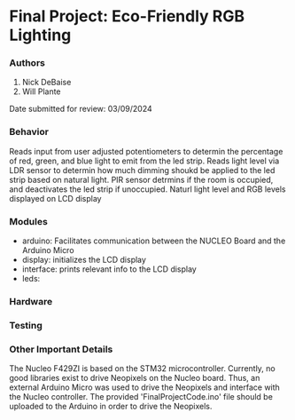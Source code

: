 Final Project: Eco-Friendly RGB Lighting
====================================================================================

### Authors
1. Nick DeBaise
2. Will Plante

Date submitted for review: 03/09/2024

### Behavior
Reads input from user adjusted potentiometers to determin the percentage of red, green, and blue light to emit from the led strip. Reads light level via LDR sensor to determin how much dimming shoukd be applied to the led strip based on natural light. PIR sensor detrmins if the room is occupied, and deactivates the led strip if unoccupied. Naturl light level and RGB levels displayed on LCD display

### Modules
- arduino: Facilitates communication between the NUCLEO Board and the Arduino Micro
- display: initializes the LCD display
- interface: prints relevant info to the LCD display
- leds: 

### Hardware

### Testing

### Other Important Details

The Nucleo F429ZI is based on the STM32 microcontroller. Currently, no good libraries exist to drive Neopixels on the Nucleo board. Thus, an external Arduino Micro was used to drive the Neopixels and interface with the Nucleo controller. The provided 'FinalProjectCode.ino' file should be uploaded to the Arduino in order to drive the Neopixels.
